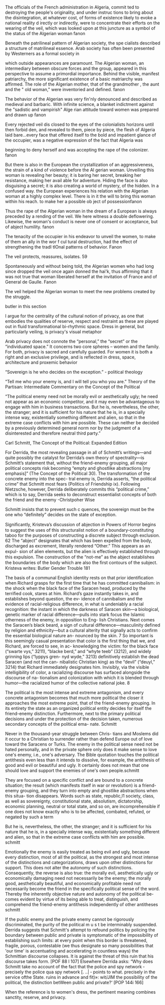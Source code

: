 The officials of the French administration in Algeria, commit­ ted to destroying the people's originality, and under instruc­ tions to bring about the disintegration, at whatever cost, of forms of existence likely to evoke a national reality d irectly or indirectly, were to concentrate their efforts on the wearing of the veil, which was looked upon at this juncture as a symbol of the status of the Algerian woman fanon

Beneath the patrilineal pattern of Algerian society, the spe­ cialists described a structure of matrilineal essence. Arab society has often been presented by Westerners as a formal society in

which outside appearances are paramount. The Algerian woman, an intermediary between obscure forces and the group, appeared in this perspective to assume a primordial importance. Behind the visible, manifest patriarchy, the more significant existence of a basic matriarchy was affirmed. The role of the Algerian mother, that of the grandmother , the aunt and the " old woman," were inventoried and defined. fanon

The behavior of the Algerian was very fin'nly denounced and described as medieval and barbaric. With infinite science, a blanket indictment against the "sadistic and vampirish" Alge­ rian attitude toward women was prepared and drawn up fanon

Every rejected veil dis­ closed to the eyes of the colonialists horizons until then forbid­ den, and revealed to them, piece by piece, the flesh of Algeria laid bare...every face that offered itself to the bold and impatient glance of the occupier, was a negative expression of the fact that Algeria was

beginning to deny herself and was accepting the rape of the colonizer. fanon

But there is also in the European the crystallization of an aggressiveness, the strain of a kind of violence before the Al­ gerian woman. Unveiling this woman is revealing her beauty; it is baring her secret, breaking her resistance, making her avail­ able for adventure. Hiding the face is also disguising a secret; it is also creating a world of mystery, of the hidden. In a confused way. the European experiences his relation with the Algerian woman at a highly complex level. There is in it the will to bring this woman within his reach. to make her a possible ob­ ject of possessionfanon

Thus the rape of the Algerian woman in the dream of a European is always preceded by a rending of the veil. We here witness a double deflowering. Likewise, the woman's conduct is never one of consent or acceptance, but of abject humility. fanon

The tenacity of the occupier in his endeavor to unveil the women, to make of them an ally in the wor f cul tural destruction, had the effect of strengthening the tradI tIOnal patterns of behavior. Fanon

The veil protects, reassures, isolates. 59

Spontaneously and without being told, the Algerian women who had long since dropped the veil once again donned the hai'k, thus affirming that it was not true that woman liberated herself at the invitation of France and of General de Gaulle. Fanon

The veil helped the Algerian woman to meet the new problems created by the struggle.

butler in this section

I argue for the centrality of the cultural notion of privacy, as one that embodies the qualities of reserve, respect and restraint as these are played out in fluid transformational bi-rhythmic space. Dress in general, but particularly veiling, is privacy's visual metaphor

Arab privacy does not connote the “personal,” the “secret” or the “individuated space.” It concerns two core spheres – women and the family. For both, privacy is sacred and carefully guarded. For women it is both a right and an exclusive privilege, and is reflected in dress, space, architecture and proxemic behavior

“Sovereign is he who decides on the exception.”  - political theology

“Tell me who your enemy is, and I will tell you who you are.” Theory of the Partisan: Intermediate Commentary on the Concept of the Political

“The political enemy need not be morally evil or aesthetically ugly; he need not appear as an economic competitor, and it may even be advantageous to engage with him in business transactions. But he is, nevertheless, the other, the stranger; and it is sufficient for his nature that he is, in a specially intense way, existentially something different and alien, so that in the extreme case conflicts with him are possible. These can neither be decided by a previously determined general norm nor by the judgment of a disinterested and therefore neutral third party.”

Carl Schmitt, The Concept of the Political: Expanded Edition 

For Derrida, the most revealing passage in all of Schmitt’s writings—and quite possibly the catalyst for Derrida’s own theory of spectrality—is Schmitt’s statement that, without the friend-enemy grouping, all major political concepts risk becoming “empty and ghostlike abstractions [my emphasis]” (The Concept of the Political 30). The transformation of the concrete enemy into the spec- tral enemy is, Derrida asserts, “the political crime” that Schmitt most fears (Politics of Friendship ix). Following Nietzsche, however, Derrida 
deliberately commits this “political crime,” which is to say, Derrida seeks to deconstruct essentialist concepts of both the friend and the enemy -Christpoher Wise

Schmitt insists that to prevent such c quences, the sovereign must be the one who “definitely” decides on the state of exception.

Signiﬁcantly, Kristeva’s discussion of abjection in Powers of Horror begins to suggest the uses of this structuralist notion of a boundary-constituting taboo for the purposes of constructing a discrete subject through exclusion. 62 The “abject” designates that which has been expelled from the body, discharged as excrement, literally rendered “Other.” This appears as an expul- sion of alien elements, but the alien is eﬀectively established through this expulsion. The construction of the “not-me” as the abject establishes the boundaries of the body which are also the ﬁrst contours of the subject. Kristeva writes: Butler Gender Trouble 181

The basis of a communal English identity rests on that prior identification when Richard grasps for the first time that he has committed cannibalism: in the shock when the black face of the Saracen head, produced by the terrified cook, stares at him. Richard’s gaze instantly takes in, and establishes beyond question, the ev- idence of cannibalism and the evidence of racial-religious difference, in what is undeniably a racial recognition: the instant in which the darkness of Saracen skin—a biological, genetic marker of racial difference—pulls into stark focus the Islamic otherness of the enemy, in opposition to Eng- lish Christians. Next comes the Saracen’s black beard, a sign of cultural difference—masculinity defined by religion and ethnicity—but a cultural alterity that signally acts to confirm the essential biological nature an- nounced by the skin. 7 So important is this seemingly casual presentation that color is the first thing that we, and Richard, are forced to see, in ac- knowledging the victim: for the black face (“swarte vys,” 3211), “blacke berd,” and “whyte teeb” (3212), and widely grinning lips (“lyppys gren- nyd wyde,” 3213) definitively establish the dead Saracen (and not the can- nibalistic Christian king) as the “devil” (“deuyl,” 3214) that Richard immediately designates him. Invisibly, via the visible intelligibility of color, a racializing discourse has surfaced alongside the discourse of na- tionalism and colonization with which it is blended through humor—the racialized humor of the collective national joke. 8

The political is the most intense and extreme antagonism, and every concrete antagonism becomes that much more political the closer it approaches the most extreme point, that of the friend-enemy grouping. In its entirety the state as an organized political entity decides for itself the friend-enemy distinction. Furthermore, next to the primary political decisions and under the protection of the decision taken, numerous secondary concepts of the political ema- nate. Schmitt

Never in the thousand-year struggle between Chris- tians and Moslems did it occur to a Christian to surrender rather than defend Europe out of love toward the Saracens or Turks. The enemy in the political sense need not be hated personally, and in the private sphere only does it make sense to love one's enemy, i.e., one's adversary. The Bible quotation touches the political antithesis even less than it intends to dissolve, for example, the antithesis of good and evil or beautiful and ugly. It certainly does not mean that one should love and support the enemies of one's own people.schmitt

They are focused on a specific conflict and are bound to a concrete situation; the result (which manifests itself in war or revolution) is a friend-enemy grouping, and they turn into empty and ghostlike abstractions when this situa- tion disappears. Words such as state, republic,l1 society, class, as well as sovereignty, constitutional state, absolutism, dictatorship, economic planning, neutral or total state, and so on, are incomprehensible if one does not know exactly who is to be affected, combated, refuted, or negated by such a term

But he is, nevertheless, the other, the stranger; and it is sufficient for his nature that he is, in a specially intense way, existentially something different and alien, so that in the extreme case conflicts with him are possible. schmitt

Emotionally the enemy is easily treated as being evil and ugly, because every distinction, most of all the political, as the strongest and most intense of the distinctions and categorizations, draws upon other distinctions for support. This does not alter the autonomy of such distinctions. Consequently, the reverse is also true: the morally evil, aesthetically ugly or economically damaging need not necessarily be the enemy; the morally good, aesthetically beautiful, and economically profitable need not necessarily become the friend in the specifically political sense of the word. Thereby the inherently objective nature and autonomy of the political be- comes evident by virtue of its being able to treat, distinguish, and comprehend the friend-enemy antithesis independently of other antitheses schmitt

If the public enemy and the private enemy cannot be rigorously discriminated, the purity of the political m u s t be interminably suspended. Derrida suggests that Schmitt's attempt to refound politics by policing the boundary between public and private is symptomatic of the impossibility of establishing such limits:
at every point when this border is threatened, fragile, porous, contestable (we thus designate so many possibilities that 'our time' is accentuating and accelerating in countless ways) the Schmittian discourse collapses. It is against the threat of this ruin that his discourse takes form. [POF 88 l 107]
Elsewhere Derrida asks: “Why does Schmitt take no account of the fact that the police and spy network ‐ precisely the police qua spy network [. ..| ‐ points to what. precisely in the service ofthe State. ruins in advance and
fit)»: wit/JIM the possibility of the political, the distinction betWeen public and private?‘ [POP 144i 166]

When the reference is to women's dress, the pertinent meaning combines sanctity, reserve, and privacy.